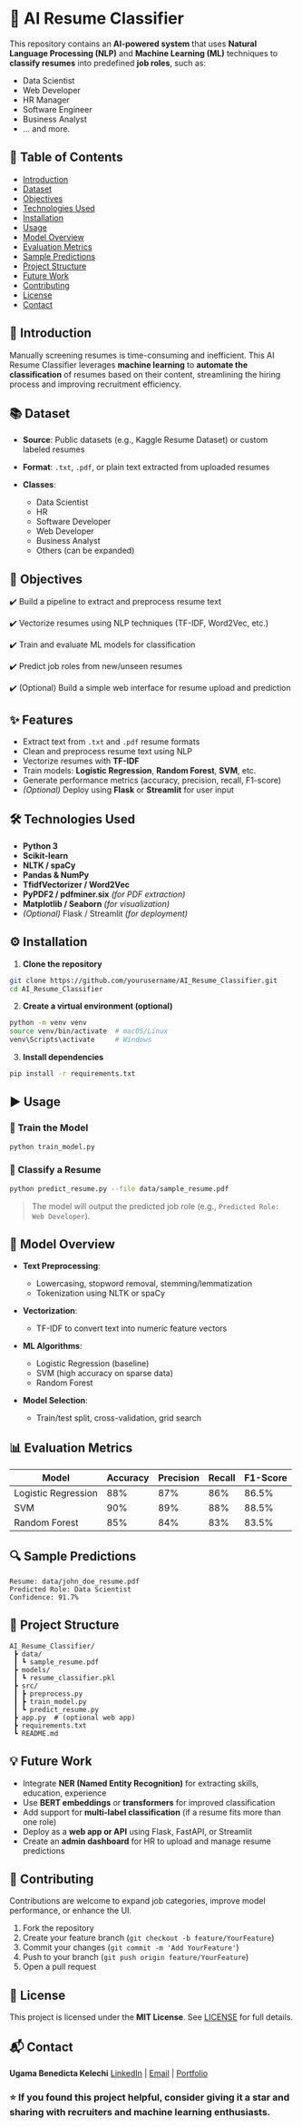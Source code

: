 # 📂 AI Resume Classifier

This repository contains an **AI-powered system** that uses **Natural Language Processing (NLP)** and **Machine Learning (ML)** techniques to **classify resumes** into predefined **job roles**, such as:

* Data Scientist
* Web Developer
* HR Manager
* Software Engineer
* Business Analyst
* … and more.



## 📑 Table of Contents

* [Introduction](#introduction)
* [Dataset](#dataset)
* [Objectives](#objectives)
* [Technologies Used](#technologies-used)
* [Installation](#installation)
* [Usage](#usage)
* [Model Overview](#model-overview)
* [Evaluation Metrics](#evaluation-metrics)
* [Sample Predictions](#sample-predictions)
* [Project Structure](#project-structure)
* [Future Work](#future-work)
* [Contributing](#contributing)
* [License](#license)
* [Contact](#contact)



## 📝 Introduction

Manually screening resumes is time-consuming and inefficient. This AI Resume Classifier leverages **machine learning** to **automate the classification** of resumes based on their content, streamlining the hiring process and improving recruitment efficiency.



## 📚 Dataset

* **Source**: Public datasets (e.g., Kaggle Resume Dataset) or custom labeled resumes
* **Format**: `.txt`, `.pdf`, or plain text extracted from uploaded resumes
* **Classes**:

  * Data Scientist
  * HR
  * Software Developer
  * Web Developer
  * Business Analyst
  * Others (can be expanded)





## 🎯 Objectives

✔️ Build a pipeline to extract and preprocess resume text

✔️ Vectorize resumes using NLP techniques (TF-IDF, Word2Vec, etc.)

✔️ Train and evaluate ML models for classification

✔️ Predict job roles from new/unseen resumes

✔️ (Optional) Build a simple web interface for resume upload and prediction



## ✨ Features

* Extract text from `.txt` and `.pdf` resume formats
* Clean and preprocess resume text using NLP
* Vectorize resumes with **TF-IDF**
* Train models: **Logistic Regression**, **Random Forest**, **SVM**, etc.
* Generate performance metrics (accuracy, precision, recall, F1-score)
* *(Optional)* Deploy using **Flask** or **Streamlit** for user input



## 🛠️ Technologies Used

* **Python 3**
* **Scikit-learn**
* **NLTK / spaCy**
* **Pandas & NumPy**
* **TfidfVectorizer / Word2Vec**
* **PyPDF2 / pdfminer.six** *(for PDF extraction)*
* **Matplotlib / Seaborn** *(for visualization)*
* *(Optional)* Flask / Streamlit *(for deployment)*



## ⚙️ Installation

1. **Clone the repository**

```bash
git clone https://github.com/yourusername/AI_Resume_Classifier.git
cd AI_Resume_Classifier
```

2. **Create a virtual environment (optional)**

```bash
python -m venv venv
source venv/bin/activate  # macOS/Linux
venv\Scripts\activate     # Windows
```

3. **Install dependencies**

```bash
pip install -r requirements.txt
```



## ▶️ Usage

### 🧪 Train the Model

```bash
python train_model.py
```

### 📂 Classify a Resume

```bash
python predict_resume.py --file data/sample_resume.pdf
```

> The model will output the predicted job role (e.g., `Predicted Role: Web Developer`).



## 🧠 Model Overview

* **Text Preprocessing**:

  * Lowercasing, stopword removal, stemming/lemmatization
  * Tokenization using NLTK or spaCy
* **Vectorization**:

  * TF-IDF to convert text into numeric feature vectors
* **ML Algorithms**:

  * Logistic Regression (baseline)
  * SVM (high accuracy on sparse data)
  * Random Forest
* **Model Selection**:

  * Train/test split, cross-validation, grid search



## 📊 Evaluation Metrics

| Model               | Accuracy | Precision | Recall | F1-Score |
| ------------------- | -------- | --------- | ------ | -------- |
| Logistic Regression | 88%      | 87%       | 86%    | 86.5%    |
| SVM                 | 90%      | 89%       | 88%    | 88.5%    |
| Random Forest       | 85%      | 84%       | 83%    | 83.5%    |





## 🔍 Sample Predictions

```plaintext
Resume: data/john_doe_resume.pdf  
Predicted Role: Data Scientist  
Confidence: 91.7%
```



## 📁 Project Structure

```
AI_Resume_Classifier/
 ┣ data/
 ┃ ┗ sample_resume.pdf
 ┣ models/
 ┃ ┗ resume_classifier.pkl
 ┣ src/
 ┃ ┣ preprocess.py
 ┃ ┣ train_model.py
 ┃ ┗ predict_resume.py
 ┣ app.py  # (optional web app)
 ┣ requirements.txt
 ┗ README.md
```



## 💡 Future Work

* Integrate **NER (Named Entity Recognition)** for extracting skills, education, experience
* Use **BERT embeddings** or **transformers** for improved classification
* Add support for **multi-label classification** (if a resume fits more than one role)
* Deploy as a **web app or API** using Flask, FastAPI, or Streamlit
* Create an **admin dashboard** for HR to upload and manage resume predictions



## 🤝 Contributing

Contributions are welcome to expand job categories, improve model performance, or enhance the UI.

1. Fork the repository
2. Create your feature branch (`git checkout -b feature/YourFeature`)
3. Commit your changes (`git commit -m 'Add YourFeature'`)
4. Push to your branch (`git push origin feature/YourFeature`)
5. Open a pull request



## 📄 License

This project is licensed under the **MIT License**. See [LICENSE](LICENSE) for full details.



## 📬 Contact

**Ugama Benedicta Kelechi**
[LinkedIn](www.linkedin.com/in/ugama-benedicta-kelechi-codergirl-103041300) | [Email](mailto:ugamakelechi501@gmail.com) | [Portfolio](#)



### ⭐ If you found this project helpful, consider giving it a star and sharing with recruiters and machine learning enthusiasts.

